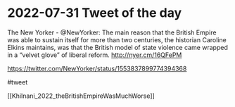 # 2022-07-31 Tweet of the day

The New Yorker - @NewYorker: The main reason that the British Empire was able to sustain itself for more than two centuries, the historian Caroline Elkins maintains, was that the British model of state violence came wrapped in a “velvet glove” of liberal reform. http://nyer.cm/16QFePM

<https://twitter.com/NewYorker/status/1553837899774394368>

#tweet 

[[Khilnani_2022_theBritishEmpireWasMuchWorse]]
